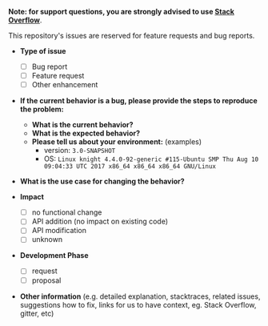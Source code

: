 **Note: for support questions, you are strongly advised to use [Stack Overflow](https://stackoverflow.com/questions/tagged/chisel)**.

This repository's issues are reserved for feature requests and bug reports.

* **Type of issue**
  - [ ] Bug report
  - [ ] Feature request
  - [ ] Other enhancement

* **If the current behavior is a bug, please provide the steps to reproduce the problem:**
  * **What is the current behavior?**
  * **What is the expected behavior?**
  * **Please tell us about your environment:**
    (examples)
    - version: `3.0-SNAPSHOT`
    - OS: `Linux knight 4.4.0-92-generic #115-Ubuntu SMP Thu Aug 10 09:04:33 UTC 2017 x86_64 x86_64 x86_64 GNU/Linux`

* **What is the use case for changing the behavior?**

* **Impact**
  - [ ] no functional change
  - [ ] API addition (no impact on existing code)
  - [ ] API modification
  - [ ] unknown

* **Development Phase**
  - [ ] request
  - [ ] proposal

* **Other information** (e.g. detailed explanation, stacktraces, related issues, suggestions how to fix, links for us to have context, eg. Stack Overflow, gitter, etc)

